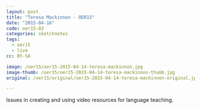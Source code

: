 ```yaml
---
layout: post
title: "Teresa Mackinnon - OER15"
date: "2015-04-16"
code: oer15-03
categories: sketchnotes
tags:
  - oer15
  - live
cc: BY-SA

image: /oer15/oer15-2015-04-14-teresa-mackinnon.jpg
image-thumb: /oer15/oer15-2015-04-14-teresa-mackinnon-thumb.jpg
original: /oer15/original/oer15-2015-04-14-teresa-mackinnon-original.jpg

---
```

Issues in creating and using video resources for language teaching.
